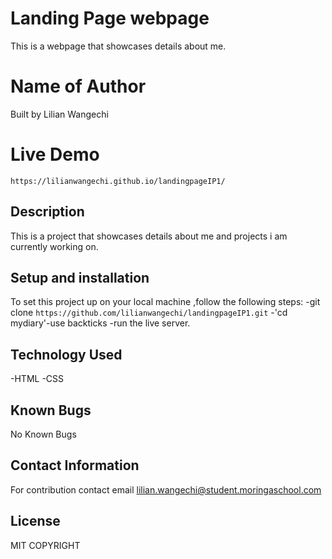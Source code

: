 # Landing Page webpage
This is a webpage that showcases details about me.

# Name of Author
Built by Lilian Wangechi

# Live Demo
`https://lilianwangechi.github.io/landingpageIP1/`

## Description
This is a project that showcases details about me and projects i am currently working on.

## Setup and installation
To set this project up on your local machine ,follow the following steps:
-git clone `https://github.com/lilianwangechi/landingpageIP1.git`
-'cd mydiary'-use backticks
-run the live server. 

## Technology Used
-HTML
-CSS


## Known Bugs
No Known Bugs

## Contact Information
For contribution contact email lilian.wangechi@student.moringaschool.com


## License
MIT
COPYRIGHT